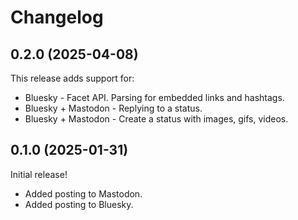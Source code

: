 # Changelog

## 0.2.0 (2025-04-08)

This release adds support for:

- Bluesky - Facet API. Parsing for embedded links and hashtags.
- Bluesky + Mastodon - Replying to a status.
- Bluesky + Mastodon - Create a status with images, gifs, videos.

## 0.1.0 (2025-01-31)

Initial release!

* Added posting to Mastodon.
* Added posting to Bluesky.
